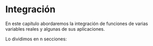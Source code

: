 # Integración #

En este capítulo abordaremos la integración de funciones de varias variables reales y algunas de sus aplicaciones.   

Lo dividimos en n secciones:
